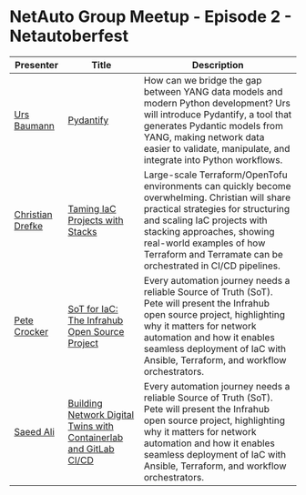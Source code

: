 # NetAuto Group Meetup - Episode 2 - Netautoberfest

| Presenter | Title | Description |
| ----- | ----- | ----- |
| [Urs Baumann](https://www.linkedin.com/in/ubaumannch/) | [Pydantify](https://github.com/ubaumann/slides_pydantify_NetAutoberfest2025/blob/main/presentation.pdf) | How can we bridge the gap between YANG data models and modern Python development? Urs will introduce Pydantify, a tool that generates Pydantic models from YANG, making network data easier to validate, manipulate, and integrate into Python workflows. |
| [Christian Drefke](https://www.linkedin.com/in/christian-drefke/) | [Taming IaC Projects with Stacks](./IaC-Terraform-Stacks.pdf) | Large-scale Terraform/OpenTofu environments can quickly become overwhelming. Christian will share practical strategies for structuring and scaling IaC projects with stacking approaches, showing real-world examples of how Terraform and Terramate can be orchestrated in CI/CD pipelines. |
| [Pete Crocker](https://www.linkedin.com/in/petercrocker/) | [SoT for IaC: The Infrahub Open Source Project](./Infrahub.pdf) | Every automation journey needs a reliable Source of Truth (SoT). Pete will present the Infrahub open source project, highlighting why it matters for network automation and how it enables seamless deployment of IaC with Ansible, Terraform, and workflow orchestrators. |
| [Saeed Ali](https://www.linkedin.com/in/saeed-ali-84398951/) | [Building Network Digital Twins with Containerlab and GitLab CI/CD](./Network%20Digital%20Twin%20-%20NetAuto.pdf) | Every automation journey needs a reliable Source of Truth (SoT). Pete will present the Infrahub open source project, highlighting why it matters for network automation and how it enables seamless deployment of IaC with Ansible, Terraform, and workflow orchestrators. |